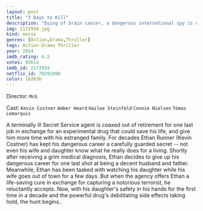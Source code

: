 ```yaml
---
layout: post
title: "3 Days to Kill"
description: "Dying of brain cancer, a dangerous international spy is determined to give up his high stakes life to finally build a closer relationship with his estranged wife and daughter, whom he's previously kept at arm's length to keep out of danger; but first, he must complete one last mission - even if it means juggling the two toughest assignments yet: hunt down the world's most ruthless terrorist and look after his teenage daughter for the first time in .."
img: 2172934.jpg
kind: movie
genres: [Action,Drama,Thriller]
tags: Action Drama Thriller 
year: 2014
imdb_rating: 6.2
votes: 85614
imdb_id: 2172934
netflix_id: 70291090
color: 1b263b
---
```

Director: `McG`  

Cast: `Kevin Costner` `Amber Heard` `Hailee Steinfeld` `Connie Nielsen` `Tómas Lemarquis` 

A terminally ill Secret Service agent is coaxed out of retirement for one last job in exchange for an experimental drug that could save his life, and give him more time with his estranged family. For decades Ethan Runner (Kevin Costner) has kept his dangerous career a carefully guarded secret -- not even his wife and daughter know what he really does for a living. Shortly after receiving a grim medical diagnosis, Ethan decides to give up his dangerous career for one last shot at being a decent husband and father. Meanwhile, Ethan has been tasked with watching his daughter while his wife goes out of town for a few days. But when the agency offers Ethan a life-saving cure in exchange for capturing a notorious terrorist, he reluctantly accepts. Now, with his daughter's safety in his hands for the first time in a decade and the powerful drug's debilitating side effects taking hold, the hunt begins..